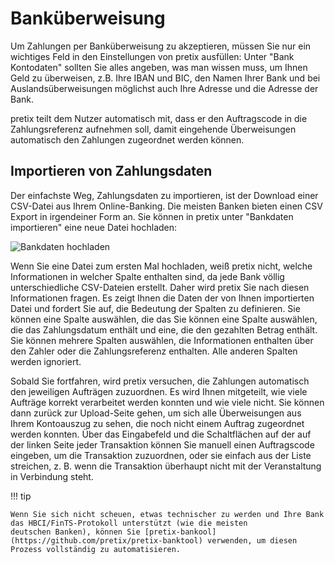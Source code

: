 # Banküberweisung

Um Zahlungen per Banküberweisung zu akzeptieren, müssen Sie nur ein wichtiges Feld in den Einstellungen von pretix ausfüllen: Unter "Bank
Kontodaten" sollten Sie alles angeben, was man wissen muss, um Ihnen Geld zu überweisen, z.B. Ihre IBAN und BIC,
den Namen Ihrer Bank und bei Auslandsüberweisungen möglichst auch Ihre Adresse und die Adresse der Bank.

pretix teilt dem Nutzer automatisch mit, dass er den Auftragscode in die Zahlungsreferenz aufnehmen soll, damit eingehende Überweisungen
automatisch den Zahlungen zugeordnet werden können.

## Importieren von Zahlungsdaten

Der einfachste Weg, Zahlungsdaten zu importieren, ist der Download einer CSV-Datei aus Ihrem Online-Banking. Die meisten Banken bieten einen CSV
Export in irgendeiner Form an. Sie können in pretix unter "Bankdaten importieren" eine neue Datei hochladen:

![Bankdaten hochladen](img/bank1.png)

Wenn Sie eine Datei zum ersten Mal hochladen, weiß pretix nicht, welche Informationen in welcher Spalte enthalten sind, da jede
Bank völlig unterschiedliche CSV-Dateien erstellt. Daher wird pretix Sie nach diesen Informationen fragen. Es zeigt Ihnen die
Daten der von Ihnen importierten Datei und fordert Sie auf, die Bedeutung der Spalten zu definieren. Sie können eine Spalte auswählen, die das
Sie können eine Spalte auswählen, die das Zahlungsdatum enthält und eine, die den gezahlten Betrag enthält. Sie können mehrere Spalten auswählen, die Informationen enthalten
über den Zahler oder die Zahlungsreferenz enthalten. Alle anderen Spalten werden ignoriert.


Sobald Sie fortfahren, wird pretix versuchen, die Zahlungen automatisch den jeweiligen Aufträgen zuzuordnen. Es wird Ihnen mitgeteilt, wie
viele Aufträge korrekt verarbeitet werden konnten und wie viele nicht. Sie können dann zurück zur Upload-Seite gehen, um sich alle
Überweisungen aus Ihrem Kontoauszug zu sehen, die noch nicht einem Auftrag zugeordnet werden konnten. Über das Eingabefeld und die Schaltflächen auf der
auf der linken Seite jeder Transaktion können Sie manuell einen Auftragscode eingeben, um die Transaktion zuzuordnen, oder sie einfach aus der Liste streichen, z. B.
wenn die Transaktion überhaupt nicht mit der Veranstaltung in Verbindung steht.


!!! tip

    Wenn Sie sich nicht scheuen, etwas technischer zu werden und Ihre Bank das HBCI/FinTS-Protokoll unterstützt (wie die meisten
    deutschen Banken), können Sie [pretix-bankool](https://github.com/pretix/pretix-banktool) verwenden, um diesen Prozess vollständig zu automatisieren.
